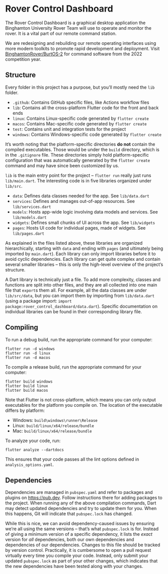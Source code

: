 # Rover Control Dashboard
The Rover Control Dashboard is a graphical desktop application the Binghamton University Rover Team will use to operate and monitor the rover. It is a vital part of our remote command station.

We are redesigning and rebuilding our remote operating interfaces using more modern toolkits to promote rapid development and deployment. Visit [BinghamtonRover/BurtOS-2](https://github.com/BinghamtonRover/BurtOS-2) for command software from the 2022 competition year.

## Structure 

Every folder in this project has a purpose, but you’ll mostly need the `lib` folder. 

- `.github`: Contains GitHub specific files, like Actions workflow files
- `lib`: Contains all the cross-platform Flutter code for the front and back ends
- `linux`: Contains Linux-specific code generated by `flutter create`
- `macos`: Contains Mac-specific code generated by `flutter create`
- `test`: Contains unit and integration tests for the project
- `windows`: Contains Windows-specific code generated by `flutter create`

It’s worth noting that the platform-specific directories **do not** contain the compiled executables. Those would be under the `build` directory, which is in the `.gitignore` file. These directories simply hold platform-specific configuration that was automatically generated by the `flutter create` command and may have since been customized by us. 

`lib` is the main entry point for the project – `flutter run` really just runs `lib/main.dart`. The interesting code is in five libraries organized under `lib/src`.

- `data`: Defines data classes needed for the app. See `lib/data.dart`
- `services`: Defines and manages out-of-app resources. See `lib/services.dart`
- `models`: Hosts app-wide logic involving data models and services. See `lib/models.dart`
- `widgets`: Defines small chunks of UI across the app. See `lib/widgets`
- `pages`: Hosts UI code for individual pages, made of widgets. See `lib/pages.dart`

As explained in the files listed above, these libraries are organized hierarchically, starting with `data` and ending with `pages` (and ultimately being imported by `main.dart`). Each library can only import libraries before it to avoid cyclic dependencies. Each library can get quite complex and contain several smaller libraries – this is only the high-level overview of the project’s structure. 

A Dart library is technically just a file. To add more complexity, classes and functions are split into other files, and they are all collected into one main file that `export`s them all. For example, all the data classes are under `lib/src/data`, but you can import them by importing from `lib/data.dart` (using a package import: `import package:rover_control_dashboard/data.dart`). Specific documentation on individual libraries can be found in their corresponding library file. 

 ## Compiling

To run a debug build, run the appropriate command for your computer:

```
flutter run -d windows
flutter run -d linux
flutter run -d macos
```

To compile a release build, run the appropriate command for your computer: 

```
flutter build windows
flutter build linux
flutter build macos
```

Note that Flutter is not cross-platform, which means you can only output executables for the platform you compile on. The location of the executable differs by platform: 

- Windows: `build\windows\runner\Release`
- Linux: `build/linux/x64/release/bundle`
- Mac: `build/linux/x64/release/bundle`

To analyze your code, run: 

```
flutter analyze --dartdocs
```

This ensures that your code passes all the lint options defined in `analysis_options.yaml`.

## Dependencies

Dependencies are managed in `pubspec.yaml` and refer to packages and plugins on https://pub.dev. Follow instructions there for adding packages to the project. When running any of the above compilation commands, Dart may detect updated dependencies and try to update them for you. When this happens, Git will indicate that `pubspec.lock` has changed. 

While this is nice, we can avoid dependency-caused issues by ensuring we’re all using the same versions – that’s what `pubspec.lock` is for. Instead of giving a minimum version of a specific dependency, it lists the _exact_ version for _all_ dependencies, both our own dependencies and dependencies of our dependencies. Changes to this file should be tracked by version control. Practically, it is cumbersome to open a pull request virtually every time you compile your code. Instead, only submit your updated `pubspec.lock` as part of your other changes, which indicates that the new dependencies have been tested along with your changes. 

